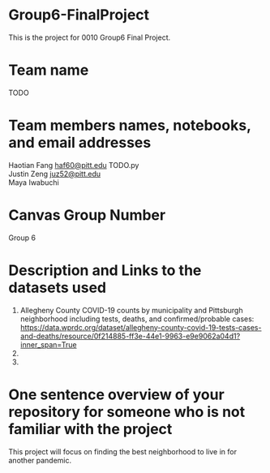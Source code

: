 # Group6-FinalProject
This is the project for 0010 Group6 Final Project.

# Team name
TODO

# Team members names, notebooks, and email addresses
Haotian Fang haf60@pitt.edu TODO.py
<br/>
Justin Zeng juz52@pitt.edu
<br/>
Maya Iwabuchi 

# Canvas Group Number
Group 6

# Description and Links to the datasets used
1. Allegheny County COVID-19 counts by municipality and Pittsburgh neighborhood including tests, deaths, and confirmed/probable cases:
https://data.wprdc.org/dataset/allegheny-county-covid-19-tests-cases-and-deaths/resource/0f214885-ff3e-44e1-9963-e9e9062a04d1?inner_span=True
2. 
3.

# One sentence overview of your repository for someone who is not familiar with the project
This project will focus on finding the best neighborhood to live in for another pandemic.
